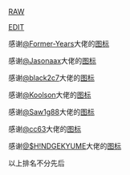 [RAW](https://raw.githubusercontent.com/LGMjiang/Tool/main/Surge/Icon/SurgeIcon.json)

[EDIT](https://github.com/LGMjiang/Tool/blob/main/Surge/Icon/SurgeIcon.json)

感谢[@Former-Years](https://github.com/Former-Years)大佬的[图标](https://github.com/Former-Years/icon)

感谢[@Jasonaax](https://github.com/Jasonaax)大佬的[图标](https://github.com/Jasonaax/Surge/tree/main/Icon)

感谢[@black2c7](https://github.com/black2c7)大佬的[图标](https://github.com/black2c7/TheMagic-Icons)

感谢[@Koolson](https://github.com/Koolson)大佬的[图标](https://github.com/Koolson/Qure)

感谢[@Saw1g88](https://github.com/Saw1g88)大佬的[图标](https://github.com/Saw1g88/Saw/tree/main/Icon)

感谢[@cc63](https://github.com/cc63)大佬的[图标](https://github.com/cc63/ICON/tree/main)

感谢[@$H!NDGEKYUME](https://github.com/shindgewongxj)大佬的[图标](https://github.com/shindgewongxj/WHATSINStash/tree/main/iconset)

以上排名不分先后
